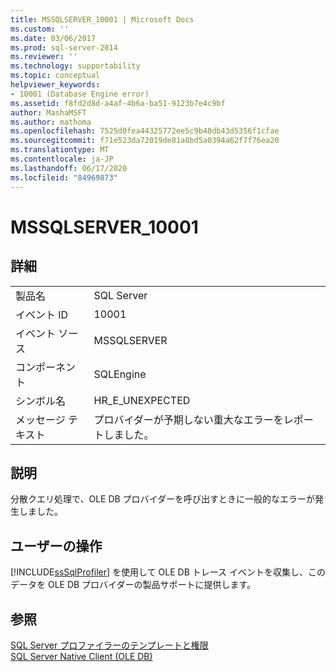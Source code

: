 ```yaml
---
title: MSSQLSERVER_10001 | Microsoft Docs
ms.custom: ''
ms.date: 03/06/2017
ms.prod: sql-server-2014
ms.reviewer: ''
ms.technology: supportability
ms.topic: conceptual
helpviewer_keywords:
- 10001 (Database Engine error)
ms.assetid: f8fd2d8d-a4af-4b6a-ba51-9123b7e4c9bf
author: MashaMSFT
ms.author: mathoma
ms.openlocfilehash: 7525d0fea44325772ee5c9b48db43d5356f1cfae
ms.sourcegitcommit: f71e523da72019de81a8bd5a0394a62f7f76ea20
ms.translationtype: MT
ms.contentlocale: ja-JP
ms.lasthandoff: 06/17/2020
ms.locfileid: "84969873"
---
```

# <a name="mssqlserver_10001"></a>MSSQLSERVER_10001
    
## <a name="details"></a>詳細  
  
|||  
|-|-|  
|製品名|SQL Server|  
|イベント ID|10001|  
|イベント ソース|MSSQLSERVER|  
|コンポーネント|SQLEngine|  
|シンボル名|HR_E_UNEXPECTED|  
|メッセージ テキスト|プロバイダーが予期しない重大なエラーをレポートしました。|  
  
## <a name="explanation"></a>説明  
 分散クエリ処理で、OLE DB プロバイダーを呼び出すときに一般的なエラーが発生しました。  
  
## <a name="user-action"></a>ユーザーの操作  
 [!INCLUDE[ssSqlProfiler](../../includes/sssqlprofiler-md.md)] を使用して OLE DB トレース イベントを収集し、このデータを OLE DB プロバイダーの製品サポートに提供します。  
  
## <a name="see-also"></a>参照  
 [SQL Server プロファイラーのテンプレートと権限](../../tools/sql-server-profiler/sql-server-profiler-templates-and-permissions.md)   
 [SQL Server Native Client &#40;OLE DB&#41;](../native-client/ole-db/sql-server-native-client-ole-db.md)  
  
  
